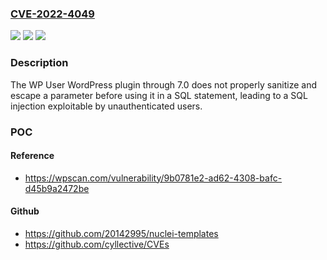 ### [CVE-2022-4049](https://cve.mitre.org/cgi-bin/cvename.cgi?name=CVE-2022-4049)
![](https://img.shields.io/static/v1?label=Product&message=WP%20User&color=blue)
![](https://img.shields.io/static/v1?label=Version&message=%3D%200%20&color=brighgreen)
![](https://img.shields.io/static/v1?label=Vulnerability&message=CWE-89%20SQL%20Injection&color=brighgreen)

### Description

The WP User WordPress plugin through 7.0 does not properly sanitize and escape a parameter before using it in a SQL statement, leading to a SQL injection exploitable by unauthenticated users.

### POC

#### Reference
- https://wpscan.com/vulnerability/9b0781e2-ad62-4308-bafc-d45b9a2472be

#### Github
- https://github.com/20142995/nuclei-templates
- https://github.com/cyllective/CVEs

